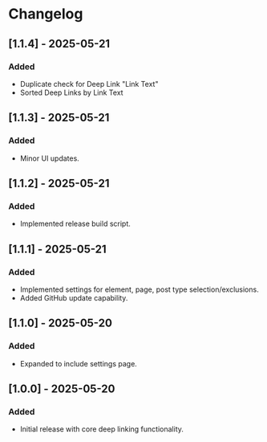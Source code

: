# Changelog

## [1.1.4] - 2025-05-21
### Added
- Duplicate check for Deep Link "Link Text"
- Sorted Deep Links by Link Text

## [1.1.3] - 2025-05-21
### Added
- Minor UI updates.

## [1.1.2] - 2025-05-21
### Added
- Implemented release build script.

## [1.1.1] - 2025-05-21
### Added
- Implemented settings for element, page, post type selection/exclusions.
- Added GitHub update capability.

## [1.1.0] - 2025-05-20
### Added
- Expanded to include settings page.

## [1.0.0] - 2025-05-20
### Added
- Initial release with core deep linking functionality.